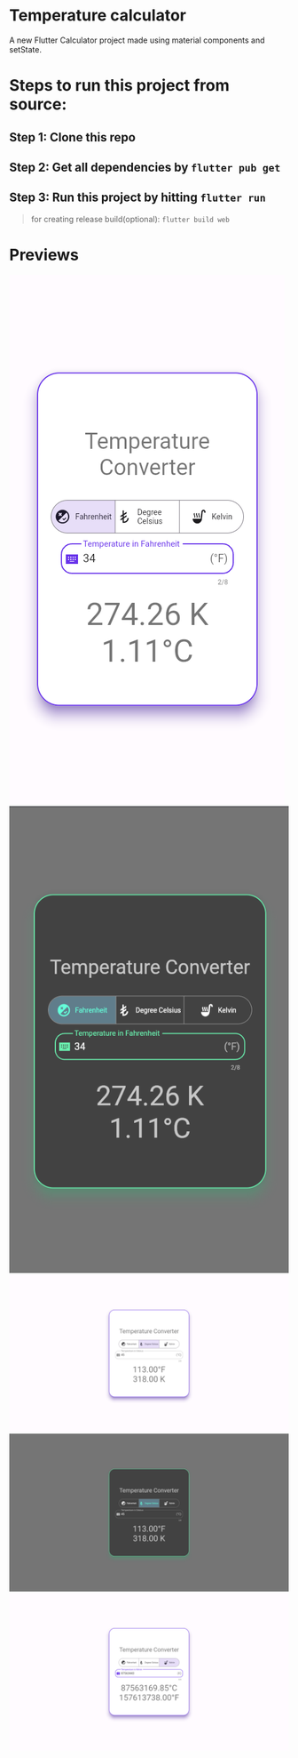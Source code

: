 # Temperature calculator

A new Flutter Calculator project made using material components and setState.

# Steps to run this project from source:

## Step 1: Clone this repo

## Step 2: Get all dependencies by `flutter pub get`

## Step 3: Run this project by hitting `flutter run`

> for creating release build(optional): `flutter build web`

# Previews

![](./screenshots/mobView.png)
![](./screenshots/mob-dark.png)
![](./screenshots/desktop-light.png)
![](./screenshots/desktop-dark.png)
![](./screenshots/desktop-light-max.png)
